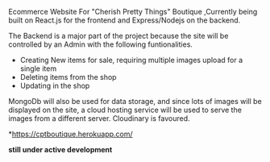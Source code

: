 Ecommerce Website For "Cherish Pretty Things" Boutique ,Currently being built on React.js for the frontend and Express/Nodejs on the backend.

The Backend is a major part of the project because the site will be controlled by an Admin with the following funtionalities.

- Creating New items for sale, requiring multiple images upload for a single item
- Deleting items from the shop
- Updating in the shop

MongoDb will also be used for data storage, and since lots of images will be displayed on the site, a cloud hosting service will be used to serve the images from a different server. Cloudinary is favoured.

\*https://cptboutique.herokuapp.com/

**still under active development**

